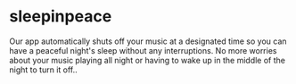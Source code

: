 # sleepinpeace
Our app automatically shuts off your music at a designated time so you can have a peaceful night's sleep without any interruptions. No more worries about your music playing all night or having to wake up in the middle of the night to turn it off..

